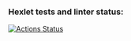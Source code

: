 ### Hexlet tests and linter status:
[![Actions Status](https://github.com/leetvig/frontend-project-lvl3/workflows/hexlet-check/badge.svg)](https://github.com/leetvig/frontend-project-lvl3/actions)